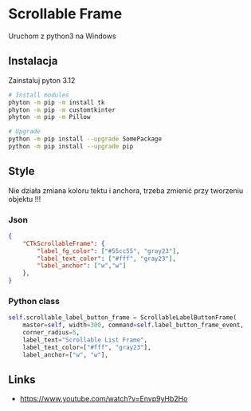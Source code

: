 # Scrollable Frame

Uruchom z python3 na Windows

## Instalacja

Zainstaluj pyton 3.12

```sh
# Install modules
phyton -m pip -m install tk
phyton -m pip -m customtkinter
phyton -m pip -m Pillow

# Upgrade
python -m pip install --upgrade SomePackage
python -m pip install --upgrade pip
```

## Style

Nie działa zmiana koloru tektu i anchora, trzeba zmienić przy tworzeniu objektu !!!

### Json

```json
{
    "CTkScrollableFrame": {
        "label_fg_color": ["#55cc55", "gray23"],
        "label_text_color": ["#fff", "gray23"],
        "label_anchor": ["w","w"]
    },
}
```

### Python class

```python
self.scrollable_label_button_frame = ScrollableLabelButtonFrame(
    master=self, width=300, command=self.label_button_frame_event, 
    corner_radius=5,
    label_text="Scrollable List Frame",    
    label_text_color=["#fff", "gray23"],
    label_anchor=["w", "w"],    
```

## Links

- <https://www.youtube.com/watch?v=Envp9yHb2Ho>

